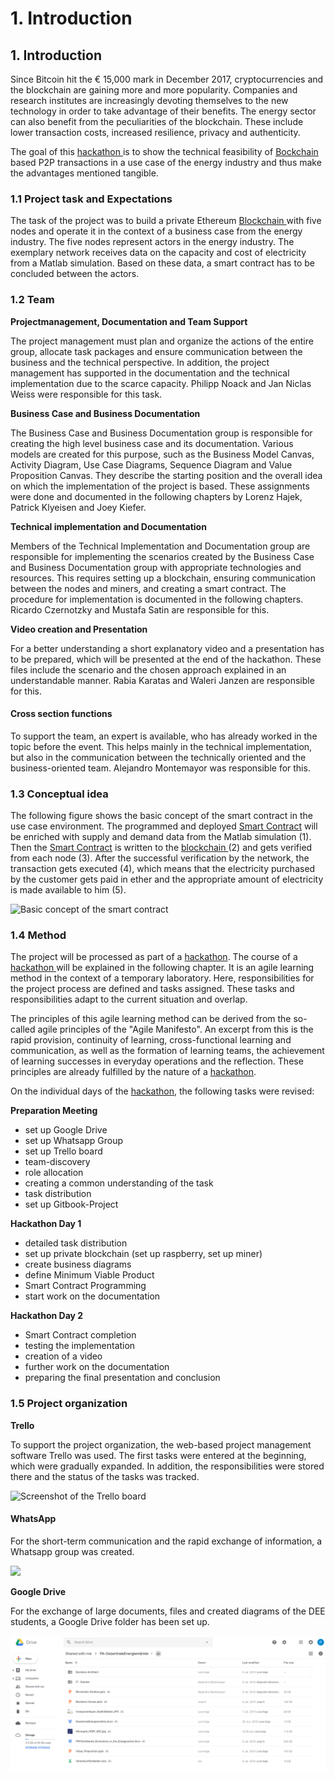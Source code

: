 # 1. Introduction

## 1. Introduction

Since Bitcoin hit the € 15,000 mark in December 2017, cryptocurrencies and the blockchain are gaining more and more popularity. Companies and research institutes are increasingly devoting themselves to the new technology in order to take advantage of their benefits. The energy sector can also benefit from the peculiarities of the blockchain. These include lower transaction costs, increased resilience, privacy and authenticity.

The goal of this [hackathon ](https://hsrt.gitbook.io/dee-scm/~/edit/drafts/-LHJ1-JCH1Ve9ueapP2N/2.-theoretical-background#2-1-hackathon)is to show the technical feasibility of [Bockchain ](https://hsrt.gitbook.io/dee-scm/~/edit/drafts/-LHJ1-JCH1Ve9ueapP2N/2.-theoretical-background#2-2-blockchain-technology)based P2P transactions in a use case of the energy industry and thus make the advantages mentioned tangible.

### 1.1 Project task and Expectations

The task of the project was to build a private Ethereum [Blockchain ](https://hsrt.gitbook.io/dee-scm/~/edit/drafts/-LHJ1-JCH1Ve9ueapP2N/2.-theoretical-background#2-2-blockchain-technology)with five nodes and operate it in the context of a business case from the energy industry. The five nodes represent actors in the energy industry. The exemplary network receives data on the capacity and cost of electricity from a Matlab simulation. Based on these data, a smart contract has to be concluded between the actors.

### 1.2 Team

**Projectmanagement, Documentation and Team Support**

The project management must plan and organize the actions of the entire group, allocate task packages and ensure communication between the business and the technical perspective. In addition, the project management has supported in the documentation and the technical implementation due to the scarce capacity. Philipp Noack and Jan Niclas Weiss were responsible for this task.

**Business Case and Business Documentation**

The Business Case and Business Documentation group is responsible for creating the high level business case and its documentation. Various models are created for this purpose, such as the Business Model Canvas, Activity Diagram, Use Case Diagrams, Sequence Diagram and Value Proposition Canvas. They describe the starting position and the overall idea on which the implementation of the project is based. These assignments were done and documented in the following chapters by Lorenz Hajek, Patrick Klyeisen and Joey Kiefer.

**Technical implementation and Documentation**

Members of the Technical Implementation and Documentation group are responsible for implementing the scenarios created by the Business Case and Business Documentation group with appropriate technologies and resources. This requires setting up a blockchain, ensuring communication between the nodes and miners, and creating a smart contract. The procedure for implementation is documented in the following chapters. Ricardo Czernotzky and Mustafa Satin are responsible for this.

**Video creation and Presentation**

For a better understanding a short explanatory video and a presentation has to be prepared, which will be presented at the end of the hackathon. These files include the scenario and the chosen approach explained in an understandable manner. Rabia Karatas and Waleri Janzen are responsible for this.

####  Cross section functions

To support the team, an expert is available, who has already worked in the topic before the event. This helps mainly in the technical implementation, but also in the communication between the technically oriented and the business-oriented team. Alejandro Montemayor was responsible for this.

### 1.3 Conceptual idea

The following figure shows the basic concept of the smart contract in the use case environment. The programmed and deployed [Smart Contract](https://hsrt.gitbook.io/dee-scm/~/edit/drafts/-LHJ1-JCH1Ve9ueapP2N/2.-theoretical-background#2-4-smart-contracts) will be enriched with supply and demand data from the Matlab simulation \(1\). Then the [Smart Contract](https://hsrt.gitbook.io/dee-scm/~/edit/drafts/-LHJ1-JCH1Ve9ueapP2N/2.-theoretical-background#2-4-smart-contracts) is written to the [blockchain ](https://hsrt.gitbook.io/dee-scm/~/edit/drafts/-LHJ1-JCH1Ve9ueapP2N/2.-theoretical-background#2-2-blockchain-technology)\(2\) and gets verified from each node \(3\). After the successful verification by the network, the transaction gets executed \(4\), which means that the electricity purchased by the customer gets paid in ether and the appropriate amount of electricity is made available to him \(5\).

![Basic concept of the smart contract](.gitbook/assets/screenshot-24.png)

### 1.4 Method

The project will be processed as part of a [hackathon](https://dee-scm-blockchain-project.gitbook.io/dee-scm/~/drafts/-LH4UOL87dGd8p-YwPUF/primary/2.-theoretical-background#2-1-hackathon). The course of a [hackathon ](https://dee-scm-blockchain-project.gitbook.io/dee-scm/~/drafts/-LH4UOL87dGd8p-YwPUF/primary/2.-theoretical-background#2-1-hackathon)will be explained in the following chapter. It is an agile learning method in the context of a temporary laboratory. Here, responsibilities for the project process are defined and tasks assigned. These tasks and responsibilities adapt to the current situation and overlap.

The principles of this agile learning method can be derived from the so-called agile principles of the "Agile Manifesto". An excerpt from this is the rapid provision, continuity of learning, cross-functional learning and communication, as well as the formation of learning teams, the achievement of learning successes in everyday operations and the reflection. These principles are already fulfilled by the nature of a [hackathon](https://dee-scm-blockchain-project.gitbook.io/dee-scm/~/drafts/-LH4UOL87dGd8p-YwPUF/primary/2.-theoretical-background#2-1-hackathon).

On the individual days of the [hackathon](https://dee-scm-blockchain-project.gitbook.io/dee-scm/~/drafts/-LH4UOL87dGd8p-YwPUF/primary/2.-theoretical-background#2-1-hackathon), the following tasks were revised:

**Preparation Meeting**

* set up Google Drive
* set up Whatsapp Group
* set up Trello board
* team-discovery 
* role allocation 
* creating a common understanding of the task 
* task distribution
*  set up Gitbook-Project

**Hackathon Day 1**

* detailed task distribution
* set up private blockchain \(set up raspberry, set up miner\) 
* create business diagrams
*  define Minimum Viable Product 
* Smart Contract Programming 
* start work on the documentation

**Hackathon Day 2**

* Smart Contract completion 
* testing the implementation 
* creation of a video
* further work on the documentation 
* preparing the final presentation and conclusion

### 1.5 Project organization

**Trello**

To support the project organization, the web-based project management software Trello was used. The first tasks were entered at the beginning, which were gradually expanded. In addition, the responsibilities were stored there and the status of the tasks was tracked.

![Screenshot of the Trello board](.gitbook/assets/screenshot-22.png)

#### W**hatsApp**

For the short-term communication and the rapid exchange of information, a Whatsapp group was created.

[![](https://github.com/Ricardo-Cz/DEE_SCM/raw/master/.gitbook/assets/whatsapp-image-2018-07-06-at-15.30.46%20%281%29.jpeg)](https://github.com/Ricardo-Cz/DEE_SCM/blob/master/.gitbook/assets/whatsapp-image-2018-07-06-at-15.30.46%20%281%29.jpeg)

**Google Drive**

For the exchange of large documents, files and created diagrams of the DEE students, a Google Drive folder has been set up.

![Screenshot of the Google Drive](.gitbook/assets/googledrive.png)

